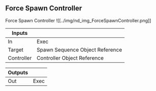 ## Force Spawn Controller
Force Spawn Controller
![[../img/nd_img_ForceSpawnController.png]]

|Inputs||
|--|--|
| In | Exec |
| Target | Spawn Sequence Object Reference |
| Controller | Controller Object Reference |

|Outputs||
|--|--|
| Out | Exec |
